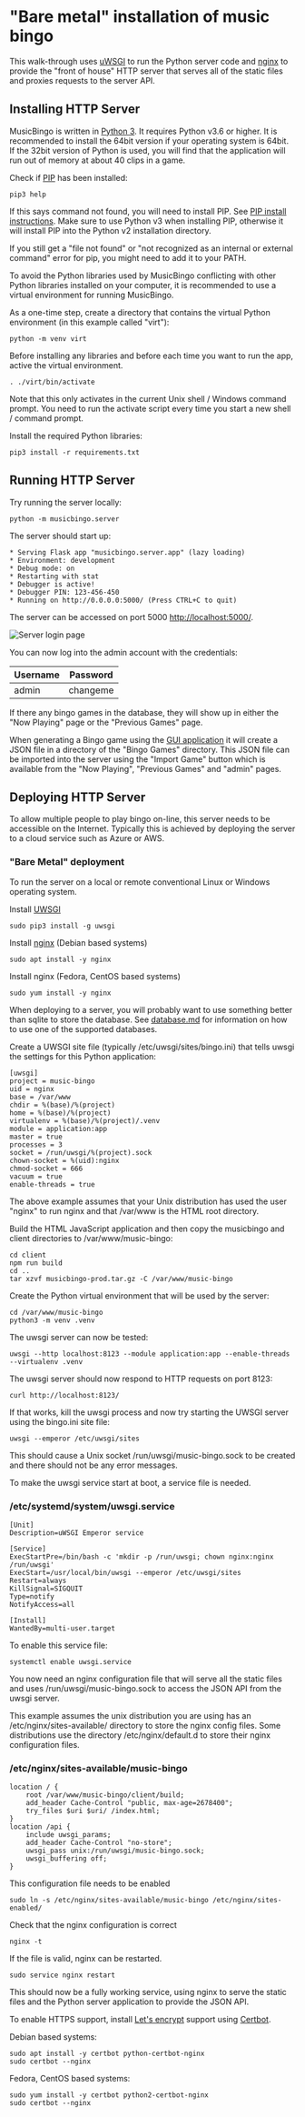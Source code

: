 # "Bare metal" installation of music bingo

This walk-through uses
[uWSGI](https://uwsgi-docs.readthedocs.io/en/latest/) to run the
Python server code and [nginx](https://www.nginx.com/) to provide
the "front of house" HTTP server that serves all of the static files
and proxies requests to the server API.

## Installing HTTP Server

MusicBingo is written in [Python 3](https://www.python.org/). It requires
Python v3.6 or higher. It is recommended to install the 64bit version if your
operating system is 64bit. If the 32bit version of Python is used, you will
find that the application will run out of memory at about 40 clips in a game.

Check if [PIP](https://pypi.org/project/pip/) has been installed:

    pip3 help

If this says command not found, you will need to install PIP. See
[PIP install instructions](https://pip.pypa.io/en/stable/installing/). Make
sure to use Python v3 when installing PIP, otherwise it will install PIP into
the Python v2 installation directory.

If you still get a "file not found" or "not recognized as an internal or
external command" error for pip, you might need to add it to your PATH.

To avoid the Python libraries used by MusicBingo conflicting with other Python
libraries installed on your computer, it is recommended to use a virtual
environment for running MusicBingo.

As a one-time step, create a directory that contains the virtual Python
environment (in this example called "virt"):

    python -m venv virt

Before installing any libraries and before each time you want to run the app,
active the virtual environment.

    . ./virt/bin/activate

Note that this only activates in the current Unix shell / Windows command
prompt. You need to run the activate script every time you start a new
shell / command prompt.

Install the required Python libraries:

    pip3 install -r requirements.txt

## Running HTTP Server

Try running the server locally:

    python -m musicbingo.server

The server should start up:

    * Serving Flask app "musicbingo.server.app" (lazy loading)
    * Environment: development
    * Debug mode: on
    * Restarting with stat
    * Debugger is active!
    * Debugger PIN: 123-456-450
    * Running on http://0.0.0.0:5000/ (Press CTRL+C to quit)

The server can be accessed on port 5000
[http://localhost:5000/](http://localhost:5000/).

![Server login page](images/server_login.png?raw=true)

You can now log into the admin account with the credentials:

Username | Password
---------|---------
admin | changeme

If there any bingo games in the database, they will show up in either
the "Now Playing" page or the "Previous Games" page.

When generating a Bingo game using the [GUI application](app.md) it will
create a JSON file in a directory of the "Bingo Games" directory. This JSON
file can be imported into the server using the "Import Game" button which
is available from the "Now Playing", "Previous Games" and "admin" pages.

## Deploying HTTP Server

To allow multiple people to play bingo on-line, this server needs to be accessible
on the Internet. Typically this is achieved by deploying the server to a cloud
service such as Azure or AWS.

### "Bare Metal" deployment
To run the server on a local or remote conventional Linux or Windows operating
system.

Install [UWSGI](https://uwsgi-docs.readthedocs.io/en/latest/)

    sudo pip3 install -g uwsgi

Install [nginx](https://www.nginx.com/) (Debian based systems)

    sudo apt install -y nginx

Install nginx (Fedora, CentOS based systems)

    sudo yum install -y nginx

When deploying to a server, you will probably want to use something better than
sqlite to store the database. See [database.md](database.md) for information on how
to use one of the supported databases.

Create a UWSGI site file (typically /etc/uwsgi/sites/bingo.ini) that
tells uwsgi the settings for this Python application:

    [uwsgi]
    project = music-bingo
    uid = nginx
    base = /var/www
    chdir = %(base)/%(project)
    home = %(base)/%(project)
    virtualenv = %(base)/%(project)/.venv
    module = application:app
    master = true
    processes = 3
    socket = /run/uwsgi/%(project).sock
    chown-socket = %(uid):nginx
    chmod-socket = 666
    vacuum = true
    enable-threads = true

The above example assumes that your Unix distribution has used the
user "nginx" to run nginx and that /var/www is the HTML root directory.

Build the HTML JavaScript application and then copy the musicbingo and
client directories to /var/www/music-bingo:

    cd client
    npm run build
    cd ..
    tar xzvf musicbingo-prod.tar.gz -C /var/www/music-bingo

Create the Python virtual environment that will be used by the server:

    cd /var/www/music-bingo
    python3 -m venv .venv

The uwsgi server can now be tested:

    uwsgi --http localhost:8123 --module application:app --enable-threads --virtualenv .venv

The uwsgi server should now respond to HTTP requests on port 8123:

    curl http://localhost:8123/

If that works, kill the uwsgi process and now try starting the UWSGI
server using the bingo.ini site file:

    uwsgi --emperor /etc/uwsgi/sites

This should cause a Unix socket /run/uwsgi/music-bingo.sock to be
created and there should not be any error messages.

To make the uwsgi service start at boot, a service file is needed.

### /etc/systemd/system/uwsgi.service

    [Unit]
    Description=uWSGI Emperor service

    [Service]
    ExecStartPre=/bin/bash -c 'mkdir -p /run/uwsgi; chown nginx:nginx /run/uwsgi'
    ExecStart=/usr/local/bin/uwsgi --emperor /etc/uwsgi/sites
    Restart=always
    KillSignal=SIGQUIT
    Type=notify
    NotifyAccess=all

    [Install]
    WantedBy=multi-user.target

To enable this service file:

    systemctl enable uwsgi.service

You now need an nginx configuration file that will serve all the
static files and uses /run/uwsgi/music-bingo.sock to access the
JSON API from the uwsgi server.

This example assumes the unix distribution you are using has an
/etc/nginx/sites-available/ directory to store the nginx config
files. Some distributions use the directory /etc/nginx/default.d
to store their nginx configuration files.

### /etc/nginx/sites-available/music-bingo

    location / {
        root /var/www/music-bingo/client/build;
        add_header Cache-Control "public, max-age=2678400";
        try_files $uri $uri/ /index.html;
    }
    location /api {
        include uwsgi_params;
        add_header Cache-Control "no-store";
        uwsgi_pass unix:/run/uwsgi/music-bingo.sock;
        uwsgi_buffering off;
    }

This configuration file needs to be enabled

    sudo ln -s /etc/nginx/sites-available/music-bingo /etc/nginx/sites-enabled/

Check that the nginx configuration is correct

    nginx -t

If the file is valid, nginx can be restarted.

    sudo service nginx restart

This should now be a fully working service, using nginx to serve the
static files and the Python server application to provide the JSON
API.

To enable HTTPS support, install [Let's
encrypt](https://letsencrypt.org/) support using [Certbot](https://certbot.eff.org/).

Debian based systems:

    sudo apt install -y certbot python-certbot-nginx
    sudo certbot --nginx

Fedora, CentOS based systems:

    sudo yum install -y certbot python2-certbot-nginx
    sudo certbot --nginx
